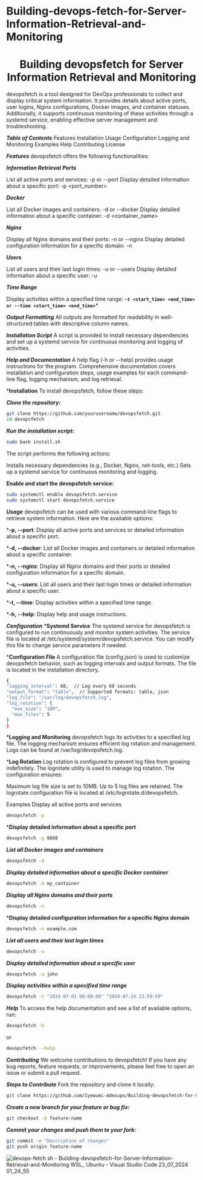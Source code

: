 # Building-devops-fetch-for-Server-Information-Retrieval-and-Monitoring

<h1 align="center" id="title">Building devopsfetch for Server Information Retrieval and Monitoring</h1>
<p id="description"> devopsfetch is a tool designed for DevOps professionals to collect and display critical system information. It provides details about active ports, user logins, Nginx configurations, Docker images, and container statuses. Additionally, it supports continuous monitoring of these activities through a systemd service, enabling effective server management and troubleshooting. 
  
***Table of Contents***
Features
Installation
Usage
Configuration
Logging and Monitoring
Examples
Help
Contributing
License

***Features***
devopsfetch offers the following functionalities:

***Information Retrieval***
***Ports***

  List all active ports and services: -p or --port
  Display detailed information about a specific port: -p <port_number>

***Docker***

  List all Docker images and containers: -d or --docker
  Display detailed information about a specific container: -d <container_name>

***Nginx***

  Display all Nginx domains and their ports: -n or --nginx
  Display detailed configuration information for a specific domain: -n <domain>

***Users***

  List all users and their last login times: -u or --users
  Display detailed information about a specific user: -u <username>

***Time Range***

  Display activities within a specified time range: **`-t <start_time> <end_time> or --time <start_time> <end_time>`***

***Output Formatting***
  All outputs are formatted for readability in well-structured tables with descriptive column names.

***Installation Script***
  A script is provided to install necessary dependencies and set up a systemd service for continuous monitoring and logging of activities.

***Help and Documentation***
  A help flag (-h or --help) provides usage instructions for the program.
  Comprehensive documentation covers installation and configuration steps, usage examples for each command-line flag, logging mechanism, and log retrieval.

***Installation**
  To install devopsfetch, follow these steps:

***Clone the repository:***
```sh
git clone https://github.com/yourusername/devopsfetch.git
cd devopsfetch
```

***Run the installation script:***

```sh
sudo bash install.sh

```


The script performs the following actions:

  Installs necessary dependencies (e.g., Docker, Nginx, net-tools, etc.)
  Sets up a systemd service for continuous monitoring and logging.

  **Enable and start the devopsfetch service:**

  ```sh
sudo systemctl enable devopsfetch.service
sudo systemctl start devopsfetch.service

```

***Usage***
devopsfetch can be used with various command-line flags to retrieve system information. Here are the available options:

***-p, --port**: Display all active ports and services or detailed information about a specific port.


***-d, --docker**: List all Docker images and containers or detailed information about a specific container.


***-n, --nginx**: Display all Nginx domains and their ports or detailed configuration information for a specific domain.


***-u, --users**: List all users and their last login times or detailed information about a specific user.


***-t, --time**: Display activities within a specified time range.


***-h, --help**: Display help and usage instructions.


***Configuration***
***Systemd Service**
  The systemd service for devopsfetch is configured to run continuously and monitor system activities. The service file is located at 
  /etc/systemd/system/devopsfetch.service. You can modify this file to change service parameters if needed.

***Configuration File**
  A configuration file (config.json) is used to customize devopsfetch behavior, such as logging intervals and output formats. The file is located in the installation directory.

  ```sh
{
  "logging_interval": 60,  // Log every 60 seconds
  "output_format": "table",  // Supported formats: table, json
  "log_file": "/var/log/devopsfetch.log",
  "log_rotation": {
    "max_size": "10M",
    "max_files": 5
  }
}

```

***Logging and Monitoring**
devopsfetch logs its activities to a specified log file. The logging mechanism ensures efficient log rotation and management. Logs can be found at /var/log/devopsfetch.log.

***Log Rotation**
Log rotation is configured to prevent log files from growing indefinitely. The logrotate utility is used to manage log rotation. The configuration ensures:

Maximum log file size is set to 10MB.
Up to 5 log files are retained.
The logrotate configuration file is located at /etc/logrotate.d/devopsfetch.

Examples
Display all active ports and services

```sh
devopsfetch -p

```

***Display detailed information about a specific port**
```sh
devopsfetch -p 8080

```

***List all Docker images and containers***
```sh
devopsfetch -d

```

***Display detailed information about a specific Docker container***
```sh
devopsfetch -d my_container

```

***Display all Nginx domains and their ports***
```sh
devopsfetch -n

```

***Display detailed configuration information for a specific Nginx domain**
```sh
devopsfetch -n example.com

```

***List all users and their last login times***
```sh
devopsfetch -u

```

***Display detailed information about a specific user***
```sh
devopsfetch -u john
```
***Display activities within a specified time range***
```sh
devopsfetch -t "2024-07-01 00:00:00" "2024-07-24 23:59:59"

```

***Help***
  To access the help documentation and see a list of available options, run:
  ```sh
devopsfetch -h

```

or

```sh
devopsfetch --help

```

***Contributing***
We welcome contributions to devopsfetch! If you have any bug reports, feature requests, or improvements, please feel free to open an issue or submit a pull request.

***Steps to Contribute***
Fork the repository and clone it locally:
```sh
git clone https://github.com/Iyewumi-Adesupo/Building-devopsfetch-for-Server-Information-Retrieval-and-Monitoring.git

```


***Create a new branch for your feature or bug fix:***

```sh
git checkout -b feature-name
```

***Commit your changes and push them to your fork:***


```sh
git commit -m "Description of changes"
git push origin feature-name
```


![devops-fetch sh - Building-devopsfetch-for-Server-Information-Retrieval-and-Monitoring  WSL_ Ubuntu  - Visual Studio Code 23_07_2024 01_24_55](https://github.com/user-attachments/assets/939b0747-5b44-4df8-bb27-5c21c6bb33d2)
